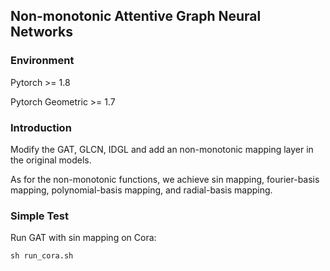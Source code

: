 ## Non-monotonic Attentive Graph Neural Networks

### Environment

Pytorch >= 1.8

Pytorch Geometric >= 1.7

### Introduction

Modify the GAT, GLCN, IDGL and add an non-monotonic mapping layer in the original models.

As for the non-monotonic functions, we achieve sin mapping, fourier-basis mapping, polynomial-basis mapping, and radial-basis mapping.

### Simple Test

Run GAT with sin mapping on Cora:

```shell
sh run_cora.sh
```

